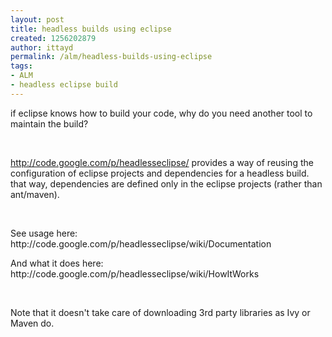 ```yaml
---
layout: post
title: headless builds using eclipse
created: 1256202879
author: ittayd
permalink: /alm/headless-builds-using-eclipse
tags:
- ALM
- headless eclipse build
---
```

<p>if eclipse knows how to build your code, why do you need another tool to maintain the build?</p>
<p>&nbsp;</p>
<p><a href="http://code.google.com/p/headlesseclipse/" class="moz-txt-link-freetext">http://code.google.com/p/headlesseclipse/</a> provides a way of reusing the configuration of eclipse projects and dependencies for a headless build. that way, dependencies are defined only in the eclipse projects (rather than ant/maven). </p>
<p>&nbsp;</p>
<p>See usage here: http://code.google.com/p/headlesseclipse/wiki/Documentation</p>
<p>And what it does here: http://code.google.com/p/headlesseclipse/wiki/HowItWorks</p>
<p>&nbsp;</p>
<p>Note that it doesn't take care of downloading 3rd party libraries as Ivy or Maven do. </p>
<p>&nbsp;</p>
